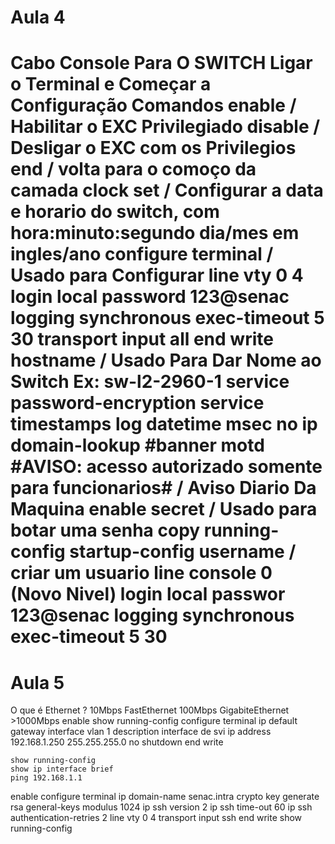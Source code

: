 Aula 4
=============================================================================================================================================
Cabo Console Para O SWITCH
Ligar o Terminal e Começar a Configuração
Comandos
    enable / Habilitar o EXC Privilegiado
    disable / Desligar o EXC com os Privilegios
    end / volta para o comoço da camada
    clock set / Configurar a data e horario do switch, com hora:minuto:segundo dia/mes em ingles/ano
    configure terminal / Usado para Configurar
    line vty 0 4
        login local
        password 123@senac
        logging synchronous
        exec-timeout 5 30
        transport input all
        end
    write
    hostname / Usado Para Dar Nome ao Switch Ex: sw-l2-2960-1
    service password-encryption
    service timestamps log datetime msec
    no ip domain-lookup
    #banner motd #AVISO: acesso autorizado somente para funcionarios# / Aviso Diario Da Maquina
    enable secret / Usado para botar uma senha
    copy running-config  startup-config
    username / criar um usuario
line console 0 (Novo Nivel)
    login local 
    passwor 123@senac
    logging synchronous
    exec-timeout 5 30   
=============================================================================================================================================
Aula 5
=============================================================================================================================================
O que é Ethernet ? 10Mbps
    FastEthernet 100Mbps
    GigabiteEthernet >1000Mbps
enable
    show running-config
    configure terminal
        ip default gateway
        interface vlan 1
            description interface de svi
            ip address 192.168.1.250 255.255.255.0
            no shutdown
            end
    write

    show running-config
    show ip interface brief
    ping 192.168.1.1
enable 
    configure terminal
        ip domain-name senac.intra
        crypto key generate rsa general-keys modulus 1024
        ip ssh version 2
        ip ssh time-out 60
        ip ssh authentication-retries 2
         line vty 0 4
         transport input ssh
       end
    write
show running-config
